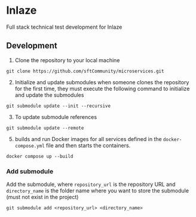 # Inlaze

Full stack technical test development for Inlaze

## Development

1. Clone the repository to your local machine

```
git clone https://github.com/sftCommunity/microservices.git
```

2. Initialize and update submodules when someone clones the repository for the first time, they must execute the following command to initialize and update the submodules

```
git submodule update --init --recursive
```

3. To update submodule references

```
git submodule update --remote
```

5. builds and run Docker images for all services defined in the `docker-compose.yml` file and then starts the containers.

```
docker compose up --build
```

### Add submodule

Add the submodule, where `repository_url` is the repository URL and `directory_name` is the folder name where you want to store the submodule (must not exist in the project)

```
git submodule add <repository_url> <directory_name>
```
